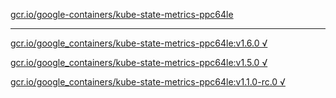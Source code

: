 [gcr.io/google-containers/kube-state-metrics-ppc64le](https://hub.docker.com/r/sqeven/kube-state-metrics-ppc64le/tags/) 

----
[gcr.io/google_containers/kube-state-metrics-ppc64le:v1.6.0 √](https://hub.docker.com/r/sqeven/kube-state-metrics-ppc64le/tags/)

[gcr.io/google_containers/kube-state-metrics-ppc64le:v1.5.0 √](https://hub.docker.com/r/sqeven/kube-state-metrics-ppc64le/tags/)

[gcr.io/google_containers/kube-state-metrics-ppc64le:v1.1.0-rc.0 √](https://hub.docker.com/r/sqeven/kube-state-metrics-ppc64le/tags/)

